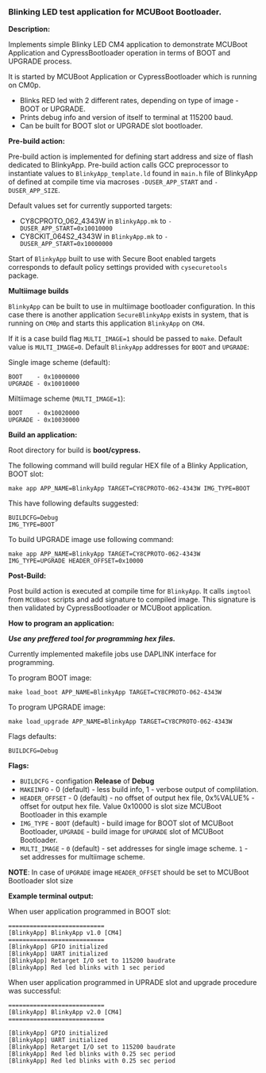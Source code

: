 ### Blinking LED test application for MCUBoot Bootloader.

**Description:**

Implements simple Blinky LED CM4 application to demonstrate MCUBoot Application and CypressBootloader operation in terms of BOOT and UPGRADE process.

It is started by MCUBoot Application or CypressBootloader which is running on CM0p.

* Blinks RED led with 2 different rates, depending on type of image - BOOT or UPGRADE.
* Prints debug info and version of itself to terminal at 115200 baud.
* Can be built for BOOT slot or UPGRADE slot bootloader.

**Pre-build action:**

Pre-build action is implemented for defining start address and size of flash dedicated to BlinkyApp. Pre-build action calls GCC preprocessor to instantiate values to `BlinkyApp_template.ld` found in `main.h` file of BlinkyApp of defined at compile time via macroses `-DUSER_APP_START` and `-DUSER_APP_SIZE`.

Default values set for currently supported targets:
* CY8CPROTO_062_4343W in `BlinkyApp.mk` to `-DUSER_APP_START=0x10010000`
* CY8CKIT_064S2_4343W in `BlinkyApp.mk` to `-DUSER_APP_START=0x10000000`

Start of `BlinkyApp` built to use with Secure Boot enabled targets corresponds to default policy settings provided with `cysecuretools` package.

**Multiimage builds**

`BlinkyApp` can be built to use in multiimage bootloader configuration. In this case there is another application `SecureBlinkyApp` exists in system, that is running on `CM0p` and starts this application `BlinkyApp` on `CM4`.

If it is a case build flag `MULTI_IMAGE=1` should be passed to `make`. Default value is `MULTI_IMAGE=0`.
Default `BlinkyApp` addresses for `BOOT` and `UPGRADE`:

Single image scheme (default):
    
    BOOT    - 0x10000000
    UPGRADE - 0x10010000

Miltiimage scheme (`MULTI_IMAGE=1`):

    BOOT    - 0x10020000
    UPGRADE - 0x10030000

**Build an application:**

Root directory for build is **boot/cypress.**

The following command will build regular HEX file of a Blinky Application, BOOT slot:

    make app APP_NAME=BlinkyApp TARGET=CY8CPROTO-062-4343W IMG_TYPE=BOOT

This have following defaults suggested:

    BUILDCFG=Debug
    IMG_TYPE=BOOT

To build UPGRADE image use following command:

    make app APP_NAME=BlinkyApp TARGET=CY8CPROTO-062-4343W IMG_TYPE=UPGRADE HEADER_OFFSET=0x10000

**Post-Build:**

Post build action is executed at compile time for `BlinkyApp`. It calls `imgtool` from `MCUBoot` scripts and add signature to compiled image. This signature is then validated by CypressBootloader or MCUBoot application.

**How to program an application:**

**_Use any preffered tool for programming hex files._**

Currently implemented makefile jobs use DAPLINK interface for programming.

To program BOOT image:

    make load_boot APP_NAME=BlinkyApp TARGET=CY8CPROTO-062-4343W

To program UPGRADE image:

    make load_upgrade APP_NAME=BlinkyApp TARGET=CY8CPROTO-062-4343W

Flags defaults:

    BUILDCFG=Debug

**Flags:**
- `BUILDCFG` - configation **Release** of **Debug**
- `MAKEINFO` - 0 (default) - less build info, 1 - verbose output of complilation.
- `HEADER_OFFSET` - 0 (default) - no offset of output hex file, 0x%VALUE% - offset for output hex file. Value 0x10000 is slot size MCUBoot Bootloader in this example
- `IMG_TYPE` - `BOOT` (default) - build image for BOOT slot of MCUBoot Bootloader, `UPGRADE` - build image for `UPGRADE` slot of MCUBoot Bootloader.
- `MULTI_IMAGE` - `0` (default) - set addresses for single image scheme. `1` - set addresses for multiimage scheme.

**NOTE**: In case of `UPGRADE` image `HEADER_OFFSET` should be set to MCUBoot Bootloader slot size

**Example terminal output:**

When user application programmed in BOOT slot:

    ===========================
    [BlinkyApp] BlinkyApp v1.0 [CM4]
    ===========================
    [BlinkyApp] GPIO initialized
    [BlinkyApp] UART initialized
    [BlinkyApp] Retarget I/O set to 115200 baudrate
    [BlinkyApp] Red led blinks with 1 sec period

When user application programmed in UPRADE slot and upgrade procedure was successful:

    ===========================
    [BlinkyApp] BlinkyApp v2.0 [CM4]
    ===========================

    [BlinkyApp] GPIO initialized
    [BlinkyApp] UART initialized
    [BlinkyApp] Retarget I/O set to 115200 baudrate
    [BlinkyApp] Red led blinks with 0.25 sec period
    [BlinkyApp] Red led blinks with 0.25 sec period
